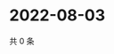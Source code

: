 # 2022-08-03

共 0 条

<!-- BEGIN WEIBO -->
<!-- 最后更新时间 Wed Aug 03 2022 06:17:21 GMT+0800 (China Standard Time) -->

<!-- END WEIBO -->

